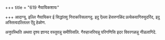 +++
title = "619 नैयायिकशायः"

+++
आदाग्यू, इल्लि नैयायिकर ई सिद्धांतवु निराकरिसलागदु. इदु ऎल्ला हॆसरुगळिंद प्रत्येकवागिरुवुदरिंद, इदु अस्तित्वदल्लिल्ल ऎंदु हेळोण.

अनुपस्थिति अथवा दृश्य ज्ञानद वस्तुवन्नु समीपिसलि. गैरुहाजरियन्नु परिगणिसि इदर विवरगळन्नु नीडलागिदॆ.

